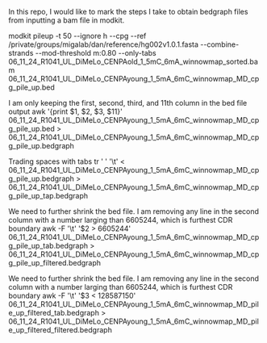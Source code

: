 In this repo, I would like to mark the steps I take to obtain bedgraph files from inputting a bam file in modkit. 

modkit pileup -t 50 --ignore h --cpg --ref /private/groups/migalab/dan/reference/hg002v1.0.1.fasta --combine-strands --mod-threshold m:0.80 --only-tabs 06_11_24_R1041_UL_DiMeLo_CENPAold_1_5mC_6mA_winnowmap_sorted.bam 06_11_24_R1041_UL_DiMeLo_CENPAyoung_1_5mA_6mC_winnowmap_MD_cpg_pile_up.bed

I am only keeping the first, second, third, and 11th column in the bed file output 
awk '{print $1, $2, $3, $11}' 06_11_24_R1041_UL_DiMeLo_CENPAyoung_1_5mA_6mC_winnowmap_MD_cpg_pile_up.bed > 06_11_24_R1041_UL_DiMeLo_CENPAyoung_1_5mA_6mC_winnowmap_MD_cpg_pile_up.bedgraph

Trading  spaces with tabs 
tr ' ' '\t' < 06_11_24_R1041_UL_DiMeLo_CENPAyoung_1_5mA_6mC_winnowmap_MD_cpg_pile_up.bedgraph > 06_11_24_R1041_UL_DiMeLo_CENPAyoung_1_5mA_6mC_winnowmap_MD_cpg_pile_up_tap.bedgraph

We need to further shrink the bed file. I am removing any line in the second column with a number larging than 6605244, which is furthest CDR boundary
awk -F '\t' '$2 > 6605244' 06_11_24_R1041_UL_DiMeLo_CENPAyoung_1_5mA_6mC_winnowmap_MD_cpg_pile_up_tab.bedgraph > 06_11_24_R1041_UL_DiMeLo_CENPAyoung_1_5mA_6mC_winnowmap_MD_cpg_pile_up_filtered.bedgraph

We need to further shrink the bed file. I am removing any line in the second column with a number larging than 6605244, which is furthest CDR boundary
awk -F '\t' '$3 < 128587150' 06_11_24_R1041_UL_DiMeLo_CENPAyoung_1_5mA_6mC_winnowmap_MD_pile_up_filtered_tab.bedgraph > 06_11_24_R1041_UL_DiMeLo_CENPAyoung_1_5mA_6mC_winnowmap_MD_pile_up_filtered_filtered.bedgraph

